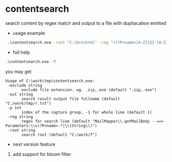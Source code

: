 # contentsearch
search content by regex match and output to a file with dupliacation emitted

- usage example
```cmd
 .\contentsearch.exe -root "C:\bro\html" -reg ">(?P<name>[A-Z]{3}-[A-Z]{3}-.*)<\/td>" -out "C:/work/tmp/r2.txt"
 ```
 
 - full help 
 ```cmd
 .\contentsearch.exe -?
 ```
 you may get 
 ```shell
Usage of C:\work\tmp\contentsearch.exe:
  -exclude string
        exclude file extension. eg. .zip,.exe (default ".zip,.exe")
  -out string
        search result output file fullname (default "C:/work/tmp/r.txt")
  -p int
        index of the capture group, -1 for whole line (default 1)
  -reg string
        regex for search line (default "MailMapper\\.getMailBody - ==> Parameters:\\s(?P<name>.*)\\(String\\)")
  -root string
        search root (default "C:/work/f")
 ```
 
 - next version feature
1. add support for bloom filter

